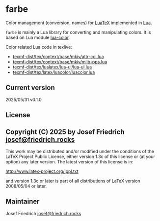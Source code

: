 # farbe

Color management (conversion, names) for [LuaTeX](https://www.luatex.org) implemented in [Lua](https://www.lua.org/).

`farbe` is mainly a Lua library for converting and manipulating
colors. It is based on Lua module
[lua-color](https://luarocks.org/modules/Firanel/lua-color).

Color related Lua code in texlive:

* [texmf-dist/tex/context/base/mkiv/attr-col.lua](https://git.texlive.info/texlive/tree/Master/texmf-dist/tex/context/base/mkiv/attr-col.lua)
* [texmf-dist/tex/context/base/mkiv/mlib-pps.lua](https://git.texlive.info/texlive/tree/Master/texmf-dist/tex/context/base/mkiv/mlib-pps.lua)
* [texmf-dist/tex/lualatex/lua-ul/lua-ul.lua](https://git.texlive.info/texlive/tree/Master/texmf-dist/tex/lualatex/lua-ul/lua-ul.lua)
* [texmf-dist/tex/latex/luacolor/luacolor.lua](https://git.texlive.info/texlive/tree/Master/texmf-dist/tex/latex/luacolor/luacolor.lua)

## Current version

2025/05/31 v0.1.0

## License

Copyright (C) 2025 by Josef Friedrich <josef@friedrich.rocks>
------------------------------------------------------------------------
This work may be distributed and/or modified under the conditions of
the LaTeX Project Public License, either version 1.3c of this license
or (at your option) any later version.  The latest version of this
license is in:

  http://www.latex-project.org/lppl.txt

and version 1.3c or later is part of all distributions of LaTeX
version 2008/05/04 or later.

## Maintainer

Josef Friedrich <josef@friedrich.rocks>
